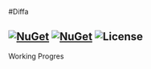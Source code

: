 #Diffa

[![NuGet](https://img.shields.io/nuget/v/Acklann.Diffa.svg)](https://www.nuget.org/packages/Acklann.Diffa/)
[![NuGet](https://img.shields.io/nuget/dt/Acklann.Diffa.svg)](https://www.nuget.org/packages/Acklann.Diffa/)
![License](https://img.shields.io/badge/license-MIT-lightgrey.svg)
---

Working Progres